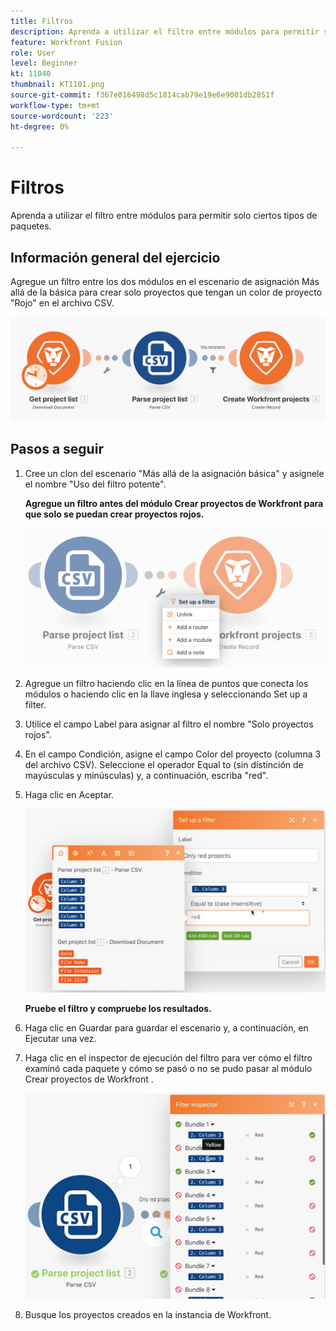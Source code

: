```yaml
---
title: Filtros
description: Aprenda a utilizar el filtro entre módulos para permitir solo ciertos tipos de paquetes.
feature: Workfront Fusion
role: User
level: Beginner
kt: 11040
thumbnail: KT1101.png
source-git-commit: f367e016498d5c1814cab79e19e6e9001db2851f
workflow-type: tm+mt
source-wordcount: '223'
ht-degree: 0%

---
```



# Filtros

Aprenda a utilizar el filtro entre módulos para permitir solo ciertos tipos de paquetes.

## Información general del ejercicio

Agregue un filtro entre los dos módulos en el escenario de asignación Más allá de la básica para crear solo proyectos que tengan un color de proyecto &quot;Rojo&quot; en el archivo CSV.

![Filtros imagen 1](../12-exercises/assets/filters-walkthrough-1.png)

## Pasos a seguir

1. Cree un clon del escenario &quot;Más allá de la asignación básica&quot; y asígnele el nombre &quot;Uso del filtro potente&quot;.

   **Agregue un filtro antes del módulo Crear proyectos de Workfront para que solo se puedan crear proyectos rojos.**

   ![Filtros imagen 2](../12-exercises/assets/filters-walkthrough-2.png)

1. Agregue un filtro haciendo clic en la línea de puntos que conecta los módulos o haciendo clic en la llave inglesa y seleccionando Set up a filter.
1. Utilice el campo Label para asignar al filtro el nombre &quot;Solo proyectos rojos&quot;.
1. En el campo Condición, asigne el campo Color del proyecto (columna 3 del archivo CSV). Seleccione el operador Equal to (sin distinción de mayúsculas y minúsculas) y, a continuación, escriba &quot;red&quot;.
1. Haga clic en Aceptar.

   ![Filtros imagen 3](../12-exercises/assets/filters-walkthrough-3.png)

   **Pruebe el filtro y compruebe los resultados.**

1. Haga clic en Guardar para guardar el escenario y, a continuación, en Ejecutar una vez.
1. Haga clic en el inspector de ejecución del filtro para ver cómo el filtro examinó cada paquete y cómo se pasó o no se pudo pasar al módulo Crear proyectos de Workfront .

   ![Filtros imagen 4](../12-exercises/assets/filters-walkthrough-4.png)

1. Busque los proyectos creados en la instancia de Workfront.
